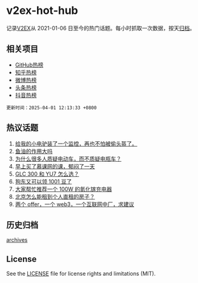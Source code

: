 # v2ex-hot-hub

 记录[V2EX](https://www.v2ex.com/)从 2021-01-06 日至今的热门话题。每小时抓取一次数据，按天[归档](archives)。
 
 ## 相关项目

- [GitHub热榜](https://github.com/lonnyzhang423/github-hot-hub)
- [知乎热榜](https://github.com/lonnyzhang423/zhihu-hot-hub)
- [微博热榜](https://github.com/lonnyzhang423/weibo-hot-hub)
- [头条热榜](https://github.com/lonnyzhang423/toutiao-hot-hub)
- [抖音热榜](https://github.com/lonnyzhang423/douyin-hot-hub)


 `更新时间：2025-04-01 12:13:33 +0800`

## 热议话题

1. [给我的小电驴装了一个监控，再也不怕被偷头盔了。](https://www.v2ex.com/t/1122268)
1. [鱼油的作用大吗](https://www.v2ex.com/t/1122336)
1. [为什么很多人质疑电动车，而不质疑电瓶车？](https://www.v2ex.com/t/1122262)
1. [早上买了慕课网的课，郁闷了一天](https://www.v2ex.com/t/1122360)
1. [GLC 300 和 YU7 怎么选？](https://www.v2ex.com/t/1122433)
1. [狗东又可以领 1001 豆了](https://www.v2ex.com/t/1122351)
1. [大家帮忙推荐一个 100W 的氮化镓充电器](https://www.v2ex.com/t/1122457)
1. [北京怎么能租到个人直租的房子？](https://www.v2ex.com/t/1122259)
1. [两个 offer，一个 web3，一个互联网中厂，求建议](https://www.v2ex.com/t/1122446)

## 历史归档

[archives](archives)

## License

See the [LICENSE](LICENSE) file for license rights and limitations (MIT).
